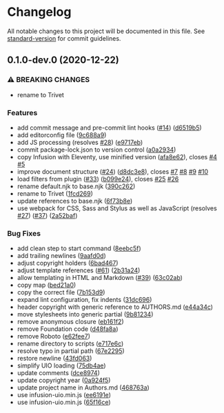 # Changelog

All notable changes to this project will be documented in this file. See [standard-version](https://github.com/conventional-changelog/standard-version) for commit guidelines.

## 0.1.0-dev.0 (2020-12-22)


### ⚠ BREAKING CHANGES

* rename to Trivet

### Features

* add commit message and pre-commit lint hooks ([#14](https://github.com/fluid-project/trivet/issues/14)) ([d6519b5](https://github.com/fluid-project/trivet/commit/d6519b5636404b880b5a1cdd170c714fa1a6951c))
* add editorconfig file ([9c688a9](https://github.com/fluid-project/trivet/commit/9c688a997751694b9d02bafe440bf0bf02f804d6))
* add JS processing (resolves [#28](https://github.com/fluid-project/trivet/issues/28)) ([e9717eb](https://github.com/fluid-project/trivet/commit/e9717eba64809935193628c4e4ec5ed3cba682ec))
* commit package-lock.json to version control ([a0a2934](https://github.com/fluid-project/trivet/commit/a0a2934399f66f5bcea9ff35e023e76e96344530))
* copy Infusion with Eleventy, use minified version ([afa8e62](https://github.com/fluid-project/trivet/commit/afa8e629c2fc4558c3fc4dda6f3afd13609deb50)), closes [#4](https://github.com/fluid-project/trivet/issues/4) [#5](https://github.com/fluid-project/trivet/issues/5)
* improve document structure ([#24](https://github.com/fluid-project/trivet/issues/24)) ([d8dc3e8](https://github.com/fluid-project/trivet/commit/d8dc3e878e086d4defbd7012b349faf7ace1881d)), closes [#7](https://github.com/fluid-project/trivet/issues/7) [#8](https://github.com/fluid-project/trivet/issues/8) [#9](https://github.com/fluid-project/trivet/issues/9) [#10](https://github.com/fluid-project/trivet/issues/10)
* load filters from plugin ([#33](https://github.com/fluid-project/trivet/issues/33)) ([b099e24](https://github.com/fluid-project/trivet/commit/b099e242242ad0cdb809fb965a080f220d323d8f)), closes [#25](https://github.com/fluid-project/trivet/issues/25) [#26](https://github.com/fluid-project/trivet/issues/26)
* rename default.njk to base.njk ([390c262](https://github.com/fluid-project/trivet/commit/390c262eccbb2c4bd915559f998a4d5bcbd315ea))
* rename to Trivet ([1fcd269](https://github.com/fluid-project/trivet/commit/1fcd269cbb9a381100b21037ffc90c6b9b242107))
* update references to base.njk ([6f73b8e](https://github.com/fluid-project/trivet/commit/6f73b8ed1171ac076afb3576afcb471d639cb8bf))
* use webpack for CSS, Sass and Stylus as well as JavaScript (resolves [#27](https://github.com/fluid-project/trivet/issues/27)) ([#37](https://github.com/fluid-project/trivet/issues/37)) ([2a52baf](https://github.com/fluid-project/trivet/commit/2a52bafdc1ae7703c13bc91731b95078a77bbf2f))


### Bug Fixes

* add clean step to start command ([8eebc5f](https://github.com/fluid-project/trivet/commit/8eebc5f514889d9aaaef54153fdc4ec7a623f769))
* add trailing newlines ([9aafd0d](https://github.com/fluid-project/trivet/commit/9aafd0d15e15179796e30ef1a4968595010c2f49))
* adjust copyright holders ([6bad467](https://github.com/fluid-project/trivet/commit/6bad46733b583e948a542016b7b50b5266b14363))
* adjust template references ([#61](https://github.com/fluid-project/trivet/issues/61)) ([2b31a24](https://github.com/fluid-project/trivet/commit/2b31a24fbba77d4aa58a6ea618cd8f5ab5e1e834))
* allow templating in HTML and Markdown ([#39](https://github.com/fluid-project/trivet/issues/39)) ([63c02ab](https://github.com/fluid-project/trivet/commit/63c02abd23196dc13ad3acc376092666ff761068))
* copy map ([bed21a0](https://github.com/fluid-project/trivet/commit/bed21a0c140975f417ae1a612d8d4e31d8a919e0))
* copy the correct file ([7b153d9](https://github.com/fluid-project/trivet/commit/7b153d9d53b69290c0f035f9adfe7ebfa6f66afb))
* expand lint configuration, fix indents ([31dc696](https://github.com/fluid-project/trivet/commit/31dc696457a75c6704d3dfba8e29fd228c5feb42))
* header copyright with generic reference to AUTHORS.md ([e44a34c](https://github.com/fluid-project/trivet/commit/e44a34c5c3ec2d31819fe3e0dc062d774384dcd7))
* move stylesheets into generic partial ([9b81234](https://github.com/fluid-project/trivet/commit/9b81234440bf0314b366b54614b0feb53ec38aae))
* remove anonymous closure ([eb161f2](https://github.com/fluid-project/trivet/commit/eb161f2b95c5a7e300965a4e8d8e2728e1f26d25))
* remove Foundation code ([d48fa8a](https://github.com/fluid-project/trivet/commit/d48fa8a549548634be439b17e37ae8a1af0cabaf))
* remove Roboto ([e62fee7](https://github.com/fluid-project/trivet/commit/e62fee7d8b2fa421e3335f6c1ff38028d04c39bd))
* rename directory to scripts ([e717e6c](https://github.com/fluid-project/trivet/commit/e717e6c24ee8a2b3c95e9671cde3fe0967fc88f2))
* resolve typo in partial path ([67e2295](https://github.com/fluid-project/trivet/commit/67e2295bae9a2e0e38990a5be6f3caa46eda94e4))
* restore newline ([43fd063](https://github.com/fluid-project/trivet/commit/43fd0633da012fbc06a0a697516d8dea9608c03a))
* simplify UIO loading ([75db4ae](https://github.com/fluid-project/trivet/commit/75db4aea50f27673bf7f0b08420242ae57085744))
* update comments ([dce8974](https://github.com/fluid-project/trivet/commit/dce89747063eddf101568124c9df4b150618deb2))
* update copyright year ([0a924f5](https://github.com/fluid-project/trivet/commit/0a924f50c8b3fd965a5f8e89095a224286186a32))
* update project name in Authors.md ([468763a](https://github.com/fluid-project/trivet/commit/468763aff430ab2de382624a49fbce9afa46c594))
* use infusion-uio.min.js ([ee6191e](https://github.com/fluid-project/trivet/commit/ee6191ef9c54e6b3233af3d4c2cddfeaf46889c8))
* use infusion-uio.min.js ([65f16ce](https://github.com/fluid-project/trivet/commit/65f16ce343ecababbfd143453391be9200d613db))
